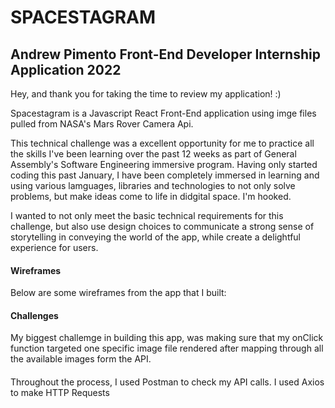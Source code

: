 # SPACESTAGRAM #
## Andrew Pimento Front-End Developer Internship Application 2022 ## 

Hey, and thank you for taking the time to review my application! :) 

Spacestagram is a Javascript React Front-End application using imge files pulled from NASA's Mars Rover Camera Api. 

This technical challenge was a excellent opportunity for me to practice all the skills I've been learning over the past 12 weeks
as part of General Assembly's Software Engineering immersive program. Having only started coding this past January, I have been 
completely immersed in learning and using various lamguages, libraries and technologies to not only solve problems, but make 
ideas come to life in didgital space. I'm hooked. 

I wanted to not only meet the basic technical requirements for this challenge, but also use design choices to communicate
a strong sense of storytelling in conveying the world of the app, while create a delightful experience for users.



#### Wireframes ####
Below are some wireframes from the app that I built: 





#### Challenges ####
My biggest challemge in building this app, was making sure that my onClick function targeted one specific image file rendered 
after mapping through all the available images form the API. 


####  ####
Throughout the process, I used Postman to check my API calls. 
I used Axios to make HTTP Requests



